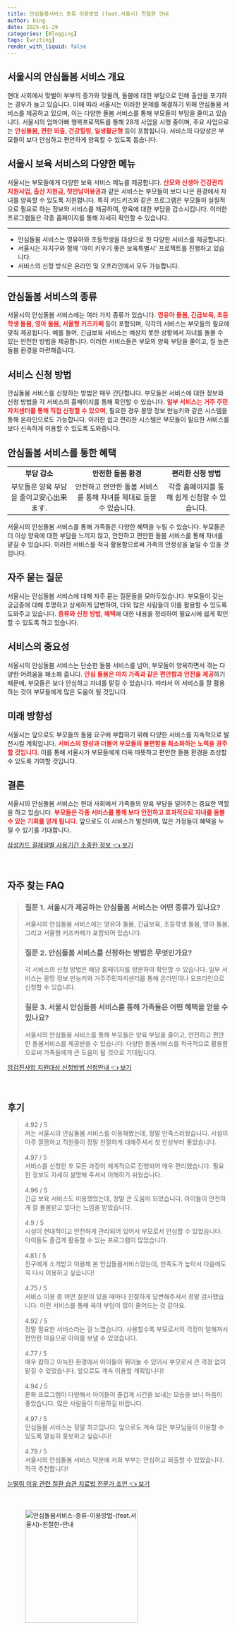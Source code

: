 ```yaml
---
title: 안심돌봄서비스 종류 이용방법 (feat.서울시) 친절한 안내
author: bing
date: 2025-01-29
categories: [Blogging]
tags: [writing]
render_with_liquid: false
---
```



<h2 id='안심돌봄 서비스 개요'>서울시의 안심돌봄 서비스 개요</h2>

<p>현대 사회에서 맞벌이 부부의 증가와 맞물려, 돌봄에 대한 부담으로 인해 출산을 포기하는 경우가 늘고 있습니다. 이에 따라 서울시는 이러한 문제를 해결하기 위해 안심돌봄 서비스를 제공하고 있으며, 이는 다양한 돌봄 서비스를 통해 부모들의 부담을 줄이고 있습니다. 서울시의 엄마아빠 행복프로젝트를 통해 28개 사업을 시행 중이며, 주요 사업으로는 <b><span style="color: #ee2323;">안심돌봄, 편한 외출, 건강힐링, 일생활균형</span></b> 등이 포함됩니다. 서비스의 다양성은 부모들이 보다 안심하고 편안하게 양육할 수 있도록 돕습니다.</p>

<h2 id='서울시 보육 서비스 메뉴'>서울시 보육 서비스의 다양한 메뉴</h2>

<p>서울시는 부모들에게 다양한 보육 서비스 메뉴를 제공합니다. <b><span style="color: #ee2323;">산모와 신생아 건강관리 지원사업, 출산 지원금, 첫만남이용권</span></b>과 같은 서비스는 부모들이 보다 나은 환경에서 자녀를 양육할 수 있도록 지원합니다. 특히 키드키즈와 같은 프로그램은 부모들이 실질적으로 필요로 하는 정보와 서비스를 제공하여, 양육에 대한 부담을 감소시킵니다. 이러한 프로그램들은 각종 홈페이지를 통해 자세히 확인할 수 있습니다.</p>

<hr />

<ul>
    <li>안심돌봄 서비스는 영유아와 초등학생을 대상으로 한 다양한 서비스를 제공합니다.</li>
    <li>서울시는 자치구와 함께 '아이 키우기 좋은 보육특별시' 프로젝트를 진행하고 있습니다.</li>
    <li>서비스의 신청 방식은 온라인 및 오프라인에서 모두 가능합니다.</li>
</ul>

<hr />

<h2 id='안심돌봄 서비스의 종류'>안심돌봄 서비스의 종류</h2>

<p>서울시의 안심돌봄 서비스에는 여러 가지 종류가 있습니다. <b><span style="color: #ee2323;">영유아 돌봄, 긴급보육, 초등학생 돌봄, 영아 돌봄, 서울형 키즈카페</span></b> 등이 포함되며, 각각의 서비스는 부모들의 필요에 맞춰 제공됩니다. 예를 들어, 긴급보육 서비스는 예상치 못한 상황에서 자녀를 돌볼 수 있는 안전한 방법을 제공합니다. 이러한 서비스들은 부모의 양육 부담을 줄이고, 질 높은 돌봄 환경을 마련해줍니다.</p>

<h2 id='서비스 신청 방법'>서비스 신청 방법</h2>

<p>안심돌봄 서비스를 신청하는 방법은 매우 간단합니다. 부모들은 서비스에 대한 정보와 신청 방법을 각 서비스의 홈페이지를 통해 확인할 수 있습니다. <b><span style="color: #ee2323;">일부 서비스는 거주 주민자치센터를 통해 직접 신청할 수 있으며</span></b>, 필요한 경우 몽땅 정보 만능키와 같은 시스템을 통해 온라인으로도 가능합니다. 이러한 쉽고 편리한 시스템은 부모들이 필요한 서비스를 보다 신속하게 이용할 수 있도록 도와줍니다.</p>

<h2 id='안심돌봄 서비스의 혜택'>안심돌봄 서비스를 통한 혜택</h2>

<table>
    <tr>
        <td style="text-align: center; height: 17px;"><b>부담 감소</b></td>
        <td style="text-align: center; height: 17px;"><b>안전한 돌봄 환경</b></td>
        <td style="text-align: center; height: 17px;"><b>편리한 신청 방법</b></td>
    </tr>
    <tr>
        <td style="text-align: center; height: 17px;">부모들은 양육 부담을 줄이고安心出来ます.</td>
        <td style="text-align: center; height: 17px;">안전하고 편안한 돌봄 서비스를 통해 자녀를 제대로 돌볼 수 있습니다.</td>
        <td style="text-align: center; height: 17px;">각종 홈페이지를 통해 쉽게 신청할 수 있습니다.</td>
    </tr>
</table>

<p>서울시의 안심돌봄 서비스를 통해 가족들은 다양한 혜택을 누릴 수 있습니다. 부모들은 더 이상 양육에 대한 부담을 느끼지 않고, 안전하고 편안한 돌봄 서비스를 통해 자녀를 맡길 수 있습니다. 이러한 서비스를 적극 활용함으로써 가족의 안정성을 높일 수 있을 것입니다.</p>

<h2 id='자주 묻는 질문'>자주 묻는 질문</h2>

<p>서울시는 안심돌봄 서비스에 대해 자주 묻는 질문들을 모아두었습니다. 부모들이 갖는 궁금증에 대해 투명하고 상세하게 답변하여, 더욱 많은 사람들이 이를 활용할 수 있도록 도와주고 있습니다. <b><span style="color: #ee2323;">종류와 신청 방법, 혜택</span></b>에 대한 내용을 정리하여 필요시에 쉽게 확인할 수 있도록 하고 있습니다.</p>

<h2 id='서비스의 중요성'>서비스의 중요성</h2>

<p>서울시의 안심돌봄 서비스는 단순한 돌봄 서비스를 넘어, 부모들이 양육하면서 겪는 다양한 어려움을 해소해 줍니다. <b><span style="color: #ee2323;">안심 돌봄은 마치 가족과 같은 편안함과 안전을 제공</span></b>하기 때문에, 부모들은 보다 안심하고 자녀를 맡길 수 있습니다. 따라서 이 서비스를 잘 활용하는 것이 부모들에게 많은 도움이 될 것입니다.</p>

<h2 id='미래 방향성'>미래 방향성</h2>

<p>서울시는 앞으로도 부모들의 돌봄 요구에 부합하기 위해 다양한 서비스를 지속적으로 발전시킬 계획입니다. <b><span style="color: #ee2323;">서비스의 향상과 더불어 부모들의 불편함을 최소화하는 노력을 경주할 것입니다</span></b>. 이를 통해 서울시가 부모들에게 더욱 따뜻하고 편안한 돌봄 환경을 조성할 수 있도록 기여할 것입니다.</p>

<h2 id='결론'>결론</h2>

<p>서울시의 안심돌봄 서비스는 현대 사회에서 가족들의 양육 부담을 덜어주는 중요한 역할을 하고 있습니다. <b><span style="color: #ee2323;">부모들은 각종 서비스를 통해 보다 안전하고 효과적으로 자녀를 돌볼 수 있는 기회를 얻게 됩니다.</span></b> 앞으로도 이 서비스가 발전하여, 많은 가정들이 혜택을 누릴 수 있기를 기대합니다.</p>


<p><a class="click-button" title="삼성카드 결제일별 사용기간 소중한 정보" href="https://afficreate.github.io/posts/%EC%82%BC%EC%84%B1%EC%B9%B4%EB%93%9C-%EA%B2%B0%EC%A0%9C%EC%9D%BC%EB%B3%84-%EC%82%AC%EC%9A%A9%EA%B8%B0%EA%B0%84-%EC%86%8C%EC%A4%91%ED%95%9C-%EC%A0%95%EB%B3%B4/" rel="dofollow">삼성카드 결제일별 사용기간 소중한 정보 👈 보기</a></p><br>
<h2 id='자주_찾는_FAQ'>자주 찾는 FAQ</h2>
<div itemscope="" itemtype="https://schema.org/FAQPage"> 
<blockquote> 
<div itemscope="" itemprop="mainEntity" itemtype="https://schema.org/Question"> 
<h3 itemprop="name">질문 1. 서울시가 제공하는 안심돌봄 서비스는 어떤 종류가 있나요?</h3> 
<div itemscope="" itemprop="acceptedAnswer" itemtype="https://schema.org/Answer"> 
<span itemprop="text"> 
<p>서울시의 안심돌봄 서비스에는 영유아 돌봄, 긴급보육, 초등학생 돌봄, 영아 돌봄, 그리고 서울형 키즈카페가 포함되어 있습니다.</p> 
</span> 
</div> 
</div> 
<div itemscope="" itemprop="mainEntity" itemtype="https://schema.org/Question"> 
<h3 itemprop="name">질문 2. 안심돌봄 서비스를 신청하는 방법은 무엇인가요?</h3> 
<div itemscope="" itemprop="acceptedAnswer" itemtype="https://schema.org/Answer"> 
<span itemprop="text"> 
<p>각 서비스의 신청 방법은 해당 홈페이지를 방문하여 확인할 수 있습니다. 일부 서비스는 몽땅 정보 만능키와 거주주민자치센터를 통해 온라인이나 오프라인으로 신청할 수 있습니다.</p> 
</span> 
</div> 
</div> 
<div itemscope="" itemprop="mainEntity" itemtype="https://schema.org/Question"> 
<h3 itemprop="name">질문 3. 서울시 안심돌봄 서비스를 통해 가족들은 어떤 혜택을 얻을 수 있나요?</h3> 
<div itemscope="" itemprop="acceptedAnswer" itemtype="https://schema.org/Answer"> 
<span itemprop="text"> 
<p>서울시의 안심돌봄 서비스를 통해 부모들은 양육 부담을 줄이고, 안전하고 편안한 돌봄서비스를 제공받을 수 있습니다. 다양한 돌봄서비스를 적극적으로 활용함으로써 가족들에게 큰 도움이 될 것으로 기대됩니다.</p> 
</span> 
</div> 
</div> 
</blockquote> 
</div>
<p><a class="click-button" title="암검진사업 지원대상 신청방법 신청안내" href="https://afficreate.github.io/posts/%EC%95%94%EA%B2%80%EC%A7%84%EC%82%AC%EC%97%85-%EC%A7%80%EC%9B%90%EB%8C%80%EC%83%81-%EC%8B%A0%EC%B2%AD%EB%B0%A9%EB%B2%95-%EC%8B%A0%EC%B2%AD%EC%95%88%EB%82%B4/" rel="dofollow">암검진사업 지원대상 신청방법 신청안내 👈 보기</a></p><br>
<h2 id='후기'>후기</h2>
<div itemscope itemtype="https://schema.org/Product">
  <blockquote>
  <div itemprop="review" itemscope itemtype="https://schema.org/Review">
      <div itemprop="reviewRating" itemscope itemtype="https://schema.org/Rating"> <span itemprop="ratingValue">4.92</span> / <span itemprop="bestRating">5</span> </div>
      <span itemprop="reviewBody">저는 서울시의 안심돌봄 서비스를 이용해봤는데, 정말 만족스러웠습니다. 시설이 아주 깔끔하고 직원들이 정말 친절하게 대해주셔서 첫 인상부터 좋았습니다.</span>
  </div>
  <br>
  <div itemprop="review" itemscope itemtype="https://schema.org/Review">
      <div itemprop="reviewRating" itemscope itemtype="https://schema.org/Rating"> <span itemprop="ratingValue">4.97</span> / <span itemprop="bestRating">5</span> </div>
      <span itemprop="reviewBody">서비스를 신청한 후 모든 과정이 체계적으로 진행되어 매우 편리했습니다. 필요한 정보도 자세히 설명해 주셔서 이해하기 쉬웠습니다.</span>
  </div>
  <br>
  <div itemprop="review" itemscope itemtype="https://schema.org/Review">
      <div itemprop="reviewRating" itemscope itemtype="https://schema.org/Rating"> <span itemprop="ratingValue">4.96</span> / <span itemprop="bestRating">5</span> </div>
      <span itemprop="reviewBody">긴급 보육 서비스도 이용했었는데, 정말 큰 도움이 되었습니다. 아이들이 안전하게 잘 돌봄받고 있다는 느낌을 받았습니다.</span>
  </div>
  <br>
  <div itemprop="review" itemscope itemtype="https://schema.org/Review">
      <div itemprop="reviewRating" itemscope itemtype="https://schema.org/Rating"> <span itemprop="ratingValue">4.9</span> / <span itemprop="bestRating">5</span> </div>
      <span itemprop="reviewBody">시설이 현대적이고 안전하게 관리되어 있어서 부모로서 안심할 수 있었습니다. 아이들도 즐겁게 활동할 수 있는 프로그램이 많았습니다.</span>
  </div>
  <br>
  <div itemprop="review" itemscope itemtype="https://schema.org/Review">
      <div itemprop="reviewRating" itemscope itemtype="https://schema.org/Rating"> <span itemprop="ratingValue">4.81</span> / <span itemprop="bestRating">5</span> </div>
      <span itemprop="reviewBody">친구에게 소개받고 이용해 본 안심돌봄서비스였는데, 만족도가 높아서 다음에도 꼭 다시 이용하고 싶습니다!</span>
  </div>
  <br>
  <div itemprop="review" itemscope itemtype="https://schema.org/Review">
      <div itemprop="reviewRating" itemscope itemtype="https://schema.org/Rating"> <span itemprop="ratingValue">4.75</span> / <span itemprop="bestRating">5</span> </div>
      <span itemprop="reviewBody">서비스 이용 중 어떤 질문이 있을 때마다 친절하게 답변해주셔서 정말 감사했습니다. 이런 서비스를 통해 육아 부담이 많이 줄어드는 것 같아요.</span>
  </div>
  <br>
  <div itemprop="review" itemscope itemtype="https://schema.org/Review">
      <div itemprop="reviewRating" itemscope itemtype="https://schema.org/Rating"> <span itemprop="ratingValue">4.92</span> / <span itemprop="bestRating">5</span> </div>
      <span itemprop="reviewBody">정말 필요한 서비스라는 걸 느꼈습니다. 사용할수록 부모로서의 걱정이 덜해져서 편안한 마음으로 아이를 보낼 수 있었습니다.</span>
  </div>
  <br>
  <div itemprop="review" itemscope itemtype="https://schema.org/Review">
      <div itemprop="reviewRating" itemscope itemtype="https://schema.org/Rating"> <span itemprop="ratingValue">4.77</span> / <span itemprop="bestRating">5</span> </div>
      <span itemprop="reviewBody">매우 캄하고 아늑한 환경에서 아이들이 뛰어놀 수 있어서 부모로서 큰 걱정 없이 맡길 수 있었습니다. 앞으로도 계속 이용할 계획입니다!</span>
  </div>
  <br>
  <div itemprop="review" itemscope itemtype="https://schema.org/Review">
      <div itemprop="reviewRating" itemscope itemtype="https://schema.org/Rating"> <span itemprop="ratingValue">4.94</span> / <span itemprop="bestRating">5</span> </div>
      <span itemprop="reviewBody">문화 프로그램이 다양해서 아이들이 즐겁게 시간을 보내는 모습을 보니 마음이 좋았습니다. 많은 사람들이 이용하길 바랍니다.</span>
  </div>
  <br>
  <div itemprop="review" itemscope itemtype="https://schema.org/Review">
      <div itemprop="reviewRating" itemscope itemtype="https://schema.org/Rating"> <span itemprop="ratingValue">4.97</span> / <span itemprop="bestRating">5</span> </div>
      <span itemprop="reviewBody">안심돌봄 서비스는 정말 최고입니다. 앞으로도 계속 많은 부모님들이 이용할 수 있도록 열심히 홍보하고 싶습니다!</span>
  </div>
  <br>
  <div itemprop="review" itemscope itemtype="https://schema.org/Review">
      <div itemprop="reviewRating" itemscope itemtype="https://schema.org/Rating"> <span itemprop="ratingValue">4.79</span> / <span itemprop="bestRating">5</span> </div>
      <span itemprop="reviewBody">서울시의 안심돌봄 서비스 덕분에 저희 부부는 안심하고 외출할 수 있었습니다. 적극 추천합니다!</span>
  </div>
  </blockquote>
</div>
<p><a class="click-button" title="눈떨림 이유 관련 질환 습관 치료법 전문가 조언" href="https://afficreate.github.io/posts/%EB%88%88%EB%96%A8%EB%A6%BC-%EC%9D%B4%EC%9C%A0-%EA%B4%80%EB%A0%A8-%EC%A7%88%ED%99%98-%EC%8A%B5%EA%B4%80-%EC%B9%98%EB%A3%8C%EB%B2%95-%EC%A0%84%EB%AC%B8%EA%B0%80-%EC%A1%B0%EC%96%B8/" rel="dofollow">눈떨림 이유 관련 질환 습관 치료법 전문가 조언 👈 보기</a></p><br>
<figure class="image"><img src="https://afficreate.github.io/assets/img/thumbnail/안심돌봄서비스-종류-이용방법-(feat.서울시)-친절한-안내.webp" alt="안심돌봄서비스-종류-이용방법-(feat.서울시)-친절한-안내" width="256" height="256"></figure>
